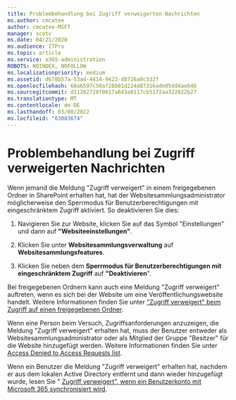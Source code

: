 ```yaml
---
title: Problembehandlung bei Zugriff verweigerten Nachrichten
ms.author: cmcatee
author: cmcatee-MSFT
manager: scotv
ms.date: 04/21/2020
ms.audience: ITPro
ms.topic: article
ms.service: o365-administration
ROBOTS: NOINDEX, NOFOLLOW
ms.localizationpriority: medium
ms.assetid: d678b57a-53ad-4414-9423-d8726a0c532f
ms.openlocfilehash: 68a6597c50af28b01d224d87316ade05dd4ae646
ms.sourcegitcommit: d11262728f0617a843a0117cb5172aa322022b27
ms.translationtype: MT
ms.contentlocale: de-DE
ms.lasthandoff: 03/08/2022
ms.locfileid: "63083674"
---
```

# <a name="troubleshoot-access-denied-messages"></a>Problembehandlung bei Zugriff verweigerten Nachrichten

Wenn jemand die Meldung "Zugriff verweigert" in einem freigegebenen Ordner in SharePoint erhalten hat, hat der Websitesammlungsadministrator möglicherweise den Sperrmodus für Benutzerberechtigungen mit eingeschränktem Zugriff aktiviert. So deaktivieren Sie dies: 
  
1. Navigieren Sie zur Website, klicken Sie auf das Symbol "Einstellungen" und dann auf **"Websiteeinstellungen"**.
    
2. Klicken Sie unter **Websitesammlungsverwaltung** auf **Websitesammlungsfeatures**.
    
3. Klicken Sie neben dem **Sperrmodus für Benutzerberechtigungen mit eingeschränktem Zugriff** auf **"Deaktivieren**".
    
Bei freigegebenen Ordnern kann auch eine Meldung "Zugriff verweigert" auftreten, wenn es sich bei der Website um eine Veröffentlichungswebsite handelt. Weitere Informationen finden Sie unter ["Zugriff verweigert" beim Zugriff auf einen freigegebenen Ordner](https://answers.microsoft.com/windows/forum/windows_7-files/access-denied-to-share-folder/79fae49d-cddf-4845-8ac8-c141884d85fb).
  
Wenn eine Person beim Versuch, Zugriffsanforderungen anzuzeigen, die Meldung "Zugriff verweigert" erhalten hat, muss der Benutzer entweder als Websitesammlungsadministrator oder als Mitglied der Gruppe "Besitzer" für die Website hinzugefügt werden. Weitere Informationen finden Sie unter [Access Denied to Access Requests list](https://go.microsoft.com/fwlink/?linkid=2004220).
  
Wenn ein Benutzer die Meldung "Zugriff verweigert" erhalten hat, nachdem er aus dem lokalen Active Directory entfernt und dann wieder hinzugefügt wurde, lesen Sie " [Zugriff verweigert", wenn ein Benutzerkonto mit Microsoft 365 synchronisiert wird](https://go.microsoft.com/fwlink/?linkid=2004318).
  

